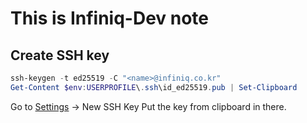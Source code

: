 # This is Infiniq-Dev note

## Create SSH key

```powershell
ssh-keygen -t ed25519 -C "<name>@infiniq.co.kr"
Get-Content $env:USERPROFILE\.ssh\id_ed25519.pub | Set-Clipboard
```

Go to [Settings](https://github.com/settings/keys) -> New SSH Key
Put the key from clipboard in there.
